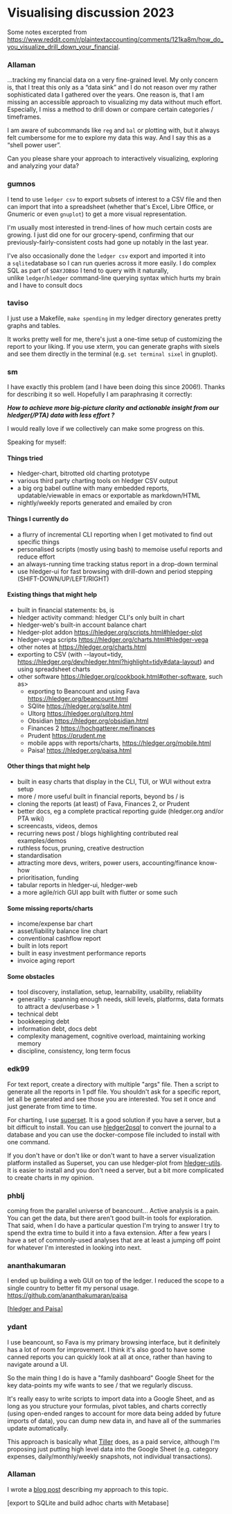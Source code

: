 # Visualising discussion 2023

Some notes excerpted from <https://www.reddit.com/r/plaintextaccounting/comments/121ka8m/how_do_you_visualize_drill_down_your_financial>.

### Allaman
...tracking my financial data on a very fine-grained level.
My only concern is, that I treat this only as a “data sink” and I do not reason over my rather sophisticated data I gathered over the years. One reason is, that I am missing an accessible approach to visualizing my data without much effort. Especially, I miss a method to drill down or compare certain categories / timeframes.

I am aware of subcommands like `reg` and `bal` or plotting with, but it always felt cumbersome for me to explore my data this way. And I say this as a “shell power user”.

Can you please share your approach to interactively visualizing, exploring and analyzing your data?

### gumnos
I tend to use `ledger csv` to export subsets of interest to a CSV file and then can import that into a spreadsheet (whether that's Excel, Libre Office, or Gnumeric or even `gnuplot`) to get a more visual representation.

I'm usually most interested in trend-lines of how much certain costs are growing. I just did one for our grocery-spend, confirming that our previously-fairly-consistent costs had gone up notably in the last year.

I've also occasionally done the `ledger csv` export and imported it into a `sqlite`database so I can run queries across it more easily. I do complex SQL as part of `$DAYJOB`so I tend to query with it naturally, unlike `ledger`/`hledger` command-line querying syntax which hurts my brain and I have to consult docs

### taviso
I just use a Makefile, `make spending` in my ledger directory generates pretty graphs and tables.

It works pretty well for me, there's just a one-time setup of customizing the report to your liking. If you use xterm, you can generate graphs with sixels and see them directly in the terminal (e.g. `set terminal sixel` in gnuplot).

### sm
I have exactly this problem (and I have been doing this since 2006!). Thanks for describing it so well. Hopefully I am paraphrasing it correctly: 

***How to achieve more big-picture clarity and actionable insight from our hledger(/PTA) data with less effort ?***

I would really love if we collectively can make some progress on this. 

Speaking for myself:

#### Things tried
- hledger-chart, bitrotted old charting prototype
- various third party charting tools on hledger CSV output
- a big org babel outline with many embedded reports, updatable/viewable in emacs or exportable as markdown/HTML
- nightly/weekly reports generated and emailed by cron 

#### Things I currently do
- a flurry of incremental CLI reporting when I get motivated to find out specific things
- personalised scripts (mostly using bash) to memoise useful reports and reduce effort
- an always-running time tracking status report in a drop-down terminal
- use hledger-ui for fast browsing with drill-down and period stepping (SHIFT-DOWN/UP/LEFT/RIGHT)

#### Existing things that might help
- built in financial statements: bs, is
- hledger activity command: hledger CLI's only built in chart
- hledger-web's built-in account balance chart 
- hledger-plot addon <https://hledger.org/scripts.html#hledger-plot>
- hledger-vega scripts <https://hledger.org/charts.html#hledger-vega>
- other notes at <https://hledger.org/charts.html>
- exporting to CSV (with --layout=tidy, <https://hledger.org/dev/hledger.html?highlight=tidy#data-layout>) and using spreadsheet charts
- other software <https://hledger.org/cookbook.html#other-software>, such as>
  - exporting to Beancount and using Fava <https://hledger.org/beancount.html>
  - SQlite <https://hledger.org/sqlite.html>
  - Ultorg <https://hledger.org/ultorg.html>
  - Obsidian <https://hledger.org/obsidian.html>
  - Finances 2 <https://hochgatterer.me/finances>
  - Prudent <https://prudent.me>
  - mobile apps with reports/charts, <https://hledger.org/mobile.html>
  - Paisa! <https://hledger.org/paisa.html>

#### Other things that might help
- built in easy charts that display in the CLI, TUI, or WUI without extra setup
- more / more useful built in financial reports, beyond bs / is
- cloning the reports (at least) of Fava, Finances 2, or Prudent
- better docs, eg a complete practical reporting guide (hledger.org and/or PTA wiki)
- screencasts, videos, demos
- recurring news post / blogs highlighting contributed real examples/demos
- ruthless focus, pruning, creative destruction
- standardisation
- attracting more devs, writers, power users, accounting/finance know-how
- prioritisation, funding
- tabular reports in hledger-ui, hledger-web
- a more agile/rich GUI app built with flutter or some such

#### Some missing reports/charts
- income/expense bar chart
- asset/liability balance line chart
- conventional cashflow report
- built in lots report
- built in easy investment performance reports
- invoice aging report

#### Some obstacles
- tool discovery, installation, setup, learnability, usability, reliability
- generality - spanning enough needs, skill levels, platforms, data formats to attract a dev/userbase > 1
- technical debt
- bookkeeping debt
- information debt, docs debt
- complexity management, cognitive overload, maintaining working memory
- discipline, consistency, long term focus

### edk99
For text report, create a directory with multiple "args" file. Then a script to generate all the reports in 1 pdf file. You shouldn't ask for a specific report, let all be generated and see those you are interested. You set it once and just generate from time to time.

For charting, I use [superset](https://superset.apache.org/). It is a good solution if you have a server, but a bit difficult to install. You can use [hledger2psql](https://github.com/edkedk99/hledger2psql) to convert the journal to a database and you can use the docker-compose file included to install with one command.

If you don't have or don't like or don't want to have a server visualization platform installed as Superset, you can use hledger-plot from [hledger-utils](https://gitlab.com/nobodyinperson/hledger-utils). It is easier to install and you don't need a server, but a bit more complicated to create charts in my opinion.

### phblj
coming from the parallel universe of beancount...
Active analysis is a pain. You can get the data, but there aren't good built-in tools for exploration. That said, when I do have a particular question I'm trying to answer I try to spend the extra time to build it into a fava extension. After a few years I have a set of commonly-used analyses that are at least a jumping off point for whatever I'm interested in looking into next.

### ananthakumaran
I ended up building a web GUI on top of the ledger. I reduced the scope to a single country to better fit my personal usage.
<https://github.com/ananthakumaran/paisa>

\[[hledger and Paisa](paisa.md)]

### ydant
I use beancount, so Fava is my primary browsing interface, but it definitely has a lot of room for improvement. I think it's also good to have some canned reports you can quickly look at all at once, rather than having to navigate around a UI.

So the main thing I do is have a "family dashboard" Google Sheet for the key data-points my wife wants to see / that we regularly discuss.

It's really easy to write scripts to import data into a Google Sheet, and as long as you structure your formulas, pivot tables, and charts correctly (using open-ended ranges to account for more data being added by future imports of data), you can dump new data in, and have all of the summaries update automatically.

This approach is basically what [Tiller](https://www.tillerhq.com/) does, as a paid service, although I'm proposing just putting high level data into the Google Sheet (e.g. category expenses, daily/monthly/weekly snapshots, not individual transactions).

### Allaman
I wrote a [blog post](https://rootknecht.net/blog/accounting/#visualizing-and-analyzing2) describing my approach to this topic.

\[export to SQLite and build adhoc charts with Metabase]
